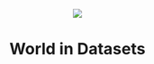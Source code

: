 <p align="center">
	<img src="https://user-images.githubusercontent.com/63207451/119138248-f9b59680-ba41-11eb-8d00-b48ec3c2d5d0.png">
	<p/>

<h1 align="center">World in Datasets</h1>
